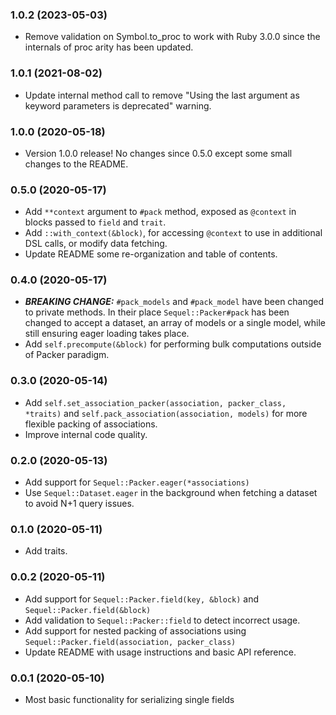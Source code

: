 ### 1.0.2 (2023-05-03)

* Remove validation on Symbol.to_proc to work with Ruby 3.0.0 since the internals of 
  proc arity has been updated.

### 1.0.1 (2021-08-02)

* Update internal method call to remove "Using the last argument as
  keyword parameters is deprecated" warning.

### 1.0.0 (2020-05-18)

* Version 1.0.0 release! No changes since 0.5.0 except some small changes to the
  README.

### 0.5.0 (2020-05-17)

* Add `**context` argument to `#pack` method, exposed as `@context` in blocks
  passed to `field` and `trait`.
* Add `::with_context(&block)`, for accessing `@context` to use in additional
  DSL calls, or modify data fetching.
* Update README some re-organization and table of contents.

### 0.4.0 (2020-05-17)

* **_BREAKING CHANGE:_** `#pack_models` and `#pack_model` have been changed to
  private methods. In their place `Sequel::Packer#pack` has been changed to
  accept a dataset, an array of models or a single model, while still ensuring
  eager loading takes place.
* Add `self.precompute(&block)` for performing bulk computations outside of
  Packer paradigm.

### 0.3.0 (2020-05-14)

* Add `self.set_association_packer(association, packer_class, *traits)` and
  `self.pack_association(association, models)` for more flexible packing of
  associations.
* Improve internal code quality.

### 0.2.0 (2020-05-13)

* Add support for `Sequel::Packer.eager(*associations)`
* Use `Sequel::Dataset.eager` in the background when fetching a dataset to avoid
  N+1 query issues.

### 0.1.0 (2020-05-11)

* Add traits.

### 0.0.2 (2020-05-11)

* Add support for `Sequel::Packer.field(key, &block)` and
  `Sequel::Packer.field(&block)`
* Add validation to `Sequel::Packer::field` to detect incorrect usage.
* Add support for nested packing of associations using
  `Sequel::Packer.field(association, packer_class)`
* Update README with usage instructions and basic API reference.

### 0.0.1 (2020-05-10)

* Most basic functionality for serializing single fields

